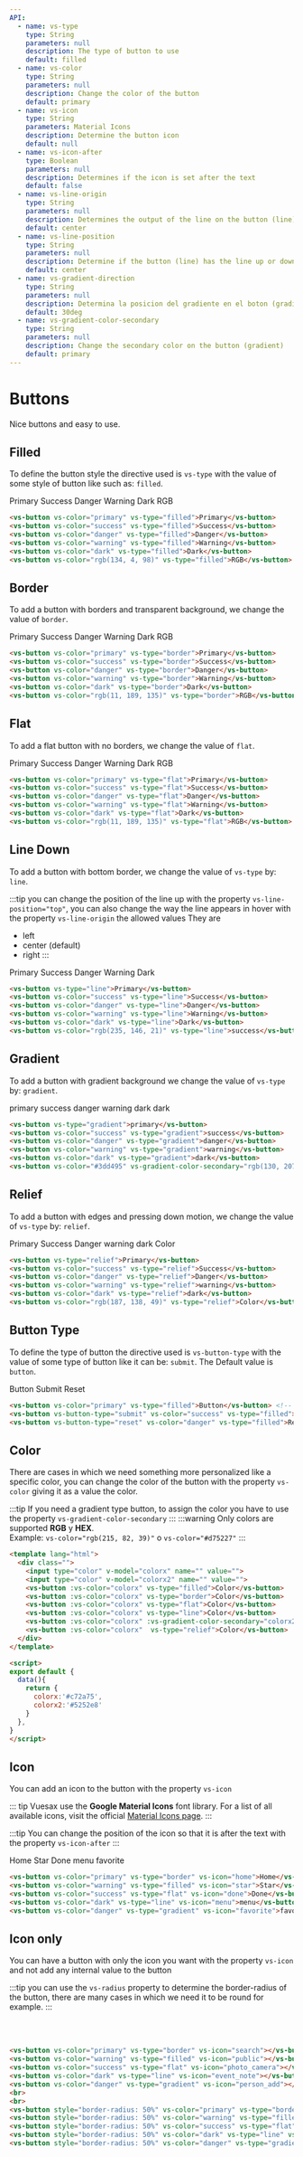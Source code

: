 ```yaml
---
API:
  - name: vs-type
    type: String
    parameters: null
    description: The type of button to use
    default: filled
  - name: vs-color
    type: String
    parameters: null
    description: Change the color of the button
    default: primary
  - name: vs-icon
    type: String
    parameters: Material Icons
    description: Determine the button icon
    default: null
  - name: vs-icon-after
    type: Boolean
    parameters: null
    description: Determines if the icon is set after the text
    default: false
  - name: vs-line-origin
    type: String
    parameters: null
    description: Determines the output of the line on the button (line)
    default: center
  - name: vs-line-position
    type: String
    parameters: null
    description: Determine if the button (line) has the line up or down
    default: center
  - name: vs-gradient-direction
    type: String
    parameters: null
    description: Determina la posicion del gradiente en el boton (gradient)
    default: 30deg
  - name: vs-gradient-color-secondary
    type: String
    parameters: null
    description: Change the secondary color on the button (gradient)
    default: primary
---
```

# Buttons <!--#update-->

<box header>

  Nice buttons and easy to use.

</box>

<!-- Filled -->
<box>

## Filled

To define the button style the directive used is `vs-type` with the value of some style of button like such as: `filled`.

<vuecode md center>
<div slot="demo">
<vs-button vs-button-type="submit" vs-color="primary" vs-type="filled">Primary</vs-button>
<vs-button vs-color="success" vs-type="filled">Success</vs-button>
<vs-button vs-color="danger" vs-type="filled">Danger</vs-button>
<vs-button vs-color="warning" vs-type="filled">Warning</vs-button>
<vs-button vs-color="dark" vs-type="filled">Dark</vs-button>
<vs-button vs-color="rgb(11, 189, 135)" vs-type="filled">RGB</vs-button>
</div>

<div slot="code">

```html
<vs-button vs-color="primary" vs-type="filled">Primary</vs-button>
<vs-button vs-color="success" vs-type="filled">Success</vs-button>
<vs-button vs-color="danger" vs-type="filled">Danger</vs-button>
<vs-button vs-color="warning" vs-type="filled">Warning</vs-button>
<vs-button vs-color="dark" vs-type="filled">Dark</vs-button>
<vs-button vs-color="rgb(134, 4, 98)" vs-type="filled">RGB</vs-button>
```

</div>
</vuecode>
</box>

<!-- Border -->
<box>

## Border

To add a button with borders and transparent background, we change the value of `border`.

<vuecode md center>
<div slot="demo">
<vs-button vs-color="primary" vs-type="border">Primary</vs-button>
<vs-button vs-color="success" vs-type="border">Success</vs-button>
<vs-button vs-color="danger" vs-type="border">Danger</vs-button>
<vs-button vs-color="warning" vs-type="border">Warning</vs-button>
<vs-button vs-color="dark" vs-type="border">Dark</vs-button>
<vs-button vs-color="rgb(11, 189, 135)" vs-type="border">RGB</vs-button>
</div>

<div slot="code">

```html
<vs-button vs-color="primary" vs-type="border">Primary</vs-button>
<vs-button vs-color="success" vs-type="border">Success</vs-button>
<vs-button vs-color="danger" vs-type="border">Danger</vs-button>
<vs-button vs-color="warning" vs-type="border">Warning</vs-button>
<vs-button vs-color="dark" vs-type="border">Dark</vs-button>
<vs-button vs-color="rgb(11, 189, 135)" vs-type="border">RGB</vs-button>
```

</div>
</vuecode>
</box>

<!-- Flat -->
<box>

## Flat

To add a flat button with no borders, we change the value of `flat`.

<vuecode md center>
<div slot="demo">
<vs-button vs-color="primary" vs-type="flat">Primary</vs-button>
<vs-button vs-color="success" vs-type="flat">Success</vs-button>
<vs-button vs-color="danger" vs-type="flat">Danger</vs-button>
<vs-button vs-color="warning" vs-type="flat">Warning</vs-button>
<vs-button vs-color="dark" vs-type="flat">Dark</vs-button>
<vs-button vs-color="rgb(11, 189, 135)" vs-type="flat">RGB</vs-button>
</div>

<div slot="code">

```html
<vs-button vs-color="primary" vs-type="flat">Primary</vs-button>
<vs-button vs-color="success" vs-type="flat">Success</vs-button>
<vs-button vs-color="danger" vs-type="flat">Danger</vs-button>
<vs-button vs-color="warning" vs-type="flat">Warning</vs-button>
<vs-button vs-color="dark" vs-type="flat">Dark</vs-button>
<vs-button vs-color="rgb(11, 189, 135)" vs-type="flat">RGB</vs-button>
```

</div>
</vuecode>
</box>

<!-- Line Down -->
<box>

## Line Down

To add a button with bottom border, we change the value of `vs-type` by: `line`.

:::tip
  you can change the position of the line up with the property `vs-line-position="top"`, you can also change the way the line appears in hover with the property `vs-line-origin` the allowed values They are

  - left
  - center (default)
  - right
:::

<vuecode md center>
<div slot="demo">
<vs-button vs-type="line">Primary</vs-button>
<vs-button vs-line-origin="left" vs-color="success" vs-type="line">Success</vs-button>
<vs-button  vs-color="danger" vs-type="line">Danger</vs-button>
<vs-button vs-line-position="top" vs-line-origin="left" vs-color="warning" vs-type="line">Warning</vs-button>
<vs-button vs-line-position="top" vs-line-origin="right" vs-color="dark" vs-type="line">Dark</vs-button>
</div>

<div slot="code">

```html
<vs-button vs-type="line">Primary</vs-button>
<vs-button vs-color="success" vs-type="line">Success</vs-button>
<vs-button vs-color="danger" vs-type="line">Danger</vs-button>
<vs-button vs-color="warning" vs-type="line">Warning</vs-button>
<vs-button vs-color="dark" vs-type="line">Dark</vs-button>
<vs-button vs-color="rgb(235, 146, 21)" vs-type="line">success</vs-button>
```

</div>
</vuecode>
</box>

<!-- Gradient -->
<box>

## Gradient

To add a button with gradient background we change the value of `vs-type` by: `gradient`.

<vuecode md center>
<div slot="demo">
<vs-button vs-type="gradient">primary</vs-button>
<vs-button vs-color="success" vs-type="gradient">success</vs-button>
<vs-button vs-color="danger" vs-type="gradient">danger</vs-button>
<vs-button vs-color="warning" vs-type="gradient">warning</vs-button>
<vs-button vs-color="dark" vs-type="gradient">dark</vs-button>
<vs-button vs-color="#3dd495" vs-gradient-color-secondary="rgb(130, 207, 23)" vs-type="gradient">dark</vs-button>
</div>

<div slot="code">

```html
<vs-button vs-type="gradient">primary</vs-button>
<vs-button vs-color="success" vs-type="gradient">success</vs-button>
<vs-button vs-color="danger" vs-type="gradient">danger</vs-button>
<vs-button vs-color="warning" vs-type="gradient">warning</vs-button>
<vs-button vs-color="dark" vs-type="gradient">dark</vs-button>
<vs-button vs-color="#3dd495" vs-gradient-color-secondary="rgb(130, 207, 23)" vs-type="gradient">dark</vs-button>
```

</div>
</vuecode>
</box>

<!-- Relief -->
<box>

## Relief

To add a button with edges and pressing down motion, we change the value of `vs-type` by: `relief`.

<vuecode md center>
<div slot="demo">
<vs-button vs-type="relief">Primary</vs-button>
<vs-button vs-color="success" vs-type="relief">Success</vs-button>
<vs-button vs-color="danger" vs-type="relief">Danger</vs-button>
<vs-button vs-color="warning" vs-type="relief">warning</vs-button>
<vs-button vs-color="dark" vs-type="relief">dark</vs-button>
<vs-button vs-color="rgb(187, 138, 49)" vs-type="relief">Color</vs-button>
</div>

<div slot="code">

```html
<vs-button vs-type="relief">Primary</vs-button>
<vs-button vs-color="success" vs-type="relief">Success</vs-button>
<vs-button vs-color="danger" vs-type="relief">Danger</vs-button>
<vs-button vs-color="warning" vs-type="relief">warning</vs-button>
<vs-button vs-color="dark" vs-type="relief">dark</vs-button>
<vs-button vs-color="rgb(187, 138, 49)" vs-type="relief">Color</vs-button>
```

</div>
</vuecode>
</box>

<!-- Button Type -->
<box>

## Button Type

To define the type of button the directive used is `vs-button-type` with the value of some type of button like it can be: `submit`. The Default value is `button`.

<vuecode md center>
<div slot="demo">
<vs-button vs-color="primary" vs-type="filled">Button</vs-button>
<vs-button vs-button-type="submit" vs-color="success" vs-type="filled">Submit</vs-button>
<vs-button vs-button-type="reset" vs-color="danger" vs-type="filled">Reset</vs-button>
</div>

<div slot="code">

```html
<vs-button vs-color="primary" vs-type="filled">Button</vs-button> <!-- vs-button-type="button" is the default -->
<vs-button vs-button-type="submit" vs-color="success" vs-type="filled">Submit</vs-button>
<vs-button vs-button-type="reset" vs-color="danger" vs-type="filled">Reset</vs-button>
```

</div>
</vuecode>
</box>

<!-- Color -->
<box>

## Color

There are cases in which we need something more personalized like a specific color, you can change the color of the button with the property `vs-color` giving it as a value the color.

:::tip
If you need a gradient type button, to assign the color you have to use the property `vs-gradient-color-secondary`
:::
:::warning
  Only colors are supported **RGB** y **HEX**. <br>
  Example:
    `vs-color="rgb(215, 82, 39)"` o `vs-color="#d75227"`
:::


<vuecode md center>
<div slot="demo">

  <Demos-Color/>

</div>

<div slot="code">

```html
<template lang="html">
  <div class="">
    <input type="color" v-model="colorx" name="" value="">
    <input type="color" v-model="colorx2" name="" value="">
    <vs-button :vs-color="colorx" vs-type="filled">Color</vs-button>
    <vs-button :vs-color="colorx" vs-type="border">Color</vs-button>
    <vs-button :vs-color="colorx" vs-type="flat">Color</vs-button>
    <vs-button :vs-color="colorx" vs-type="line">Color</vs-button>
    <vs-button :vs-color="colorx" :vs-gradient-color-secondary="colorx2" vs-type="gradient">Color</vs-button>
    <vs-button :vs-color="colorx"  vs-type="relief">Color</vs-button>
  </div>
</template>

<script>
export default {
  data(){
    return {
      colorx:'#c72a75',
      colorx2:'#5252e8'
    }
  },
}
</script>
```

</div>
</vuecode>
</box>

<!-- Icon -->
<box>

## Icon

You can add an icon to the button with the property `vs-icon`

::: tip
Vuesax use the **Google Material Icons** font library. For a list of all available icons, visit the official [Material Icons page](https://material.io/icons/).
:::

:::tip
  You can change the position of the icon so that it is after the text with the property `vs-icon-after`
:::

<vuecode md center>
<div slot="demo">
<vs-button vs-color="primary" vs-type="border" vs-icon="home">Home</vs-button>
<vs-button vs-color="warning" vs-type="filled" vs-icon="star">Star</vs-button>
<vs-button vs-color="success" vs-type="flat" vs-icon="done">Done</vs-button>
<vs-button vs-icon-after vs-color="dark" vs-type="line" vs-icon="menu">menu</vs-button>
<vs-button vs-icon-after vs-color="danger" vs-type="gradient" vs-icon="favorite">favorite</vs-button>
</div>

<div slot="code">

```html
<vs-button vs-color="primary" vs-type="border" vs-icon="home">Home</vs-button>
<vs-button vs-color="warning" vs-type="filled" vs-icon="star">Star</vs-button>
<vs-button vs-color="success" vs-type="flat" vs-icon="done">Done</vs-button>
<vs-button vs-color="dark" vs-type="line" vs-icon="menu">menu</vs-button>
<vs-button vs-color="danger" vs-type="gradient" vs-icon="favorite">favorite</vs-button>
```

</div>
</vuecode>
</box>

<box>

## Icon only

You can have a button with only the icon you want with the property `vs-icon` and not add any internal value to the button

:::tip
  you can use the `vs-radius` property to determine the border-radius of the button, there are many cases in which we need it to be round for example.
:::

<vuecode md center>
<div slot="demo">
<vs-button vs-color="primary" vs-type="border" vs-icon="search"></vs-button>
<vs-button vs-color="warning" vs-type="filled" vs-icon="public"></vs-button>
<vs-button vs-color="success" vs-type="flat" vs-icon="photo_camera"></vs-button>
<vs-button vs-color="dark" vs-type="line" vs-icon="event_note"></vs-button>
<vs-button vs-color="danger" vs-type="gradient" vs-icon="person_add"></vs-button>
<br>
<br>
<vs-button style="border-radius: 50%" vs-color="primary" vs-type="border" vs-icon="search"></vs-button>
<vs-button style="border-radius: 50%" vs-color="warning" vs-type="filled" vs-icon="public"></vs-button>
<vs-button style="border-radius: 50%" vs-color="success" vs-type="flat" vs-icon="photo_camera"></vs-button>
<vs-button style="border-radius: 50%" vs-color="dark" vs-type="line" vs-icon="event_note"></vs-button>
<vs-button style="border-radius: 50%" vs-color="danger" vs-type="gradient" vs-icon="person_add"></vs-button>
</div>
<div slot="code">

```html
<vs-button vs-color="primary" vs-type="border" vs-icon="search"></vs-button>
<vs-button vs-color="warning" vs-type="filled" vs-icon="public"></vs-button>
<vs-button vs-color="success" vs-type="flat" vs-icon="photo_camera"></vs-button>
<vs-button vs-color="dark" vs-type="line" vs-icon="event_note"></vs-button>
<vs-button vs-color="danger" vs-type="gradient" vs-icon="person_add"></vs-button>
<br>
<br>
<vs-button style="border-radius: 50%" vs-color="primary" vs-type="border" vs-icon="search"></vs-button>
<vs-button style="border-radius: 50%" vs-color="warning" vs-type="filled" vs-icon="public"></vs-button>
<vs-button style="border-radius: 50%" vs-color="success" vs-type="flat" vs-icon="photo_camera"></vs-button>
<vs-button style="border-radius: 50%" vs-color="dark" vs-type="line" vs-icon="event_note"></vs-button>
<vs-button style="border-radius: 50%" vs-color="danger" vs-type="gradient" vs-icon="person_add"></vs-button>
```

</div>
</vuecode>
</box>
